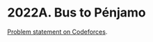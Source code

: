 # 2022A. Bus to Pénjamo

[Problem statement on Codeforces](https://codeforces.com/problemset/problem/2022/A?locale=en).
